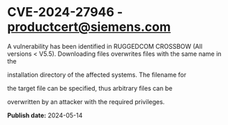 # CVE-2024-27946 - productcert@siemens.com

A vulnerability has been identified in RUGGEDCOM CROSSBOW (All versions < V5.5). Downloading files overwrites files with the same name in the 
installation directory of the affected systems. The filename for 
the target file can be specified, thus arbitrary files can be 
overwritten by an attacker with the required privileges.

**Publish date:** 2024-05-14

